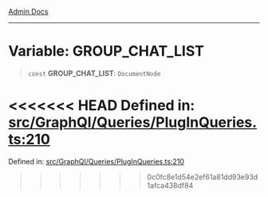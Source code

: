 [Admin Docs](/)

***

# Variable: GROUP\_CHAT\_LIST

> `const` **GROUP\_CHAT\_LIST**: `DocumentNode`

<<<<<<< HEAD
Defined in: [src/GraphQl/Queries/PlugInQueries.ts:210](https://github.com/abhassen44/talawa-admin/blob/285f7384c3d26b5028a286d84f89b85120d130a2/src/GraphQl/Queries/PlugInQueries.ts#L210)
=======
Defined in: [src/GraphQl/Queries/PlugInQueries.ts:210](https://github.com/PalisadoesFoundation/talawa-admin/blob/main/src/GraphQl/Queries/PlugInQueries.ts#L210)
>>>>>>> 0c0fc8e1d54e2ef61a81dd93e93d1afca438df84
